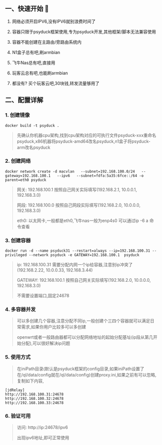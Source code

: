 ## 一、快速开始 🚀
1. 网络必须开启IPV6,没有IPV6就别浪费时间了

2. 容器只限于psyduck框架使用,专为psyduck开发,其他框架/脚本无法兼容使用

3. 容器不能创建在主路由/旁路由系统内

4. N1盒子总有吧,刷armbian 

5. 飞牛Nas总有吧,直接用

6. 玩客云总有吧,也能刷armbian

7. 都没有? 买个玩客云吧,30块钱,转发流量够用了

## 二、配置详解
### 1. 创建镜像
```
docker build -t psyduck .
```
   > 先确认你机器cpu架构,找到cpu架构对应的可执行文件psyduck-xxx重命名psyduck,x86机器将psyduck-amd64改名psyduck,n1盒子将psyduck-arm改名psyduck 
   >
 
### 2. 创建网络
```
docker network create -d macvlan   --subnet=192.168.100.0/24   --gateway=192.168.100.1   --ipv6   --subnet=fdfa:5a35:6fce::/64 -o parent=eth0 psyduck
```

 
   > 网关: 192.168.100.1 按照自己网关实际填写(192.168.2.1, 10.0.0.1, 192.168.3.0)
   >
   > 网段: 192.168.100.0 按照自己网段实际填写(192.168.2.0, 10.0.0.0, 192.168.3.0)
   >
   > eth0: 以太网卡,一般都是eth0,飞牛nas一般为enp4s0 可以通过ip -6 a 命令查看
 

### 3. 创建容器
```
docker run -d --name psyduck31 --restart=always --ip=192.168.100.31 --privileged --network psyduck -e GATEWAY=192.168.100.1  psyduck
```

 
   > ip: 192.168.100.31  需要分配内网一个ip给容器,注意别ip冲突了(192.168.2.22, 10.0.0.33, 192.168.3.44)
   >
   > GATEWAY: 192.168.100.1 按照自己网关实际填写(192.168.2.0, 10.0.0.0, 192.168.3.0)
   >
   > 不需要设置端口,固定24678
 ### 4. 多容器并发
   > 可以多创建几个容器,注意分配不同ip,一般创建个三四个容器就可以满足日常需求,如果你用户比较多可以多创建
   >
   > openwrt或者一般路由器都可以分配网络地址的起始分配基址(ip段从第几开始分配),可以很好解决ip问题
 ### 5. 使用方式
   >  在iniPath目录(默认是psyduck框架的config目录,如果iniPath设置了在/ql/data/config就在/ql/data/config)创建proxy.ini,如果之前有可以忽略,复制如下内容,

```
[jdRelay]
http://192.168.100.31:24678
http://192.168.100.32:24678
http://192.168.100.33:24678
```

### 6. 验证可用
> 访问: http://ip:24678/ipv6
> 
> 出现ipv6地址,即可正常使用

